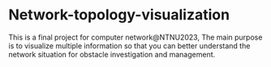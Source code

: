# Network-topology-visualization
This is a final project for computer network@NTNU2023, The main purpose is to visualize multiple information so that you can better understand the network situation for obstacle investigation and management.
